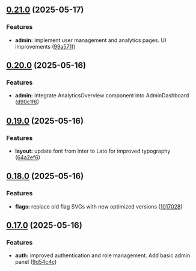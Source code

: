 ## [0.21.0](https://github.com/gdamalis/toulmin-lab/compare/v0.20.0...v0.21.0) (2025-05-17)


### Features

* **admin:** implement user management and analytics pages. UI improvements ([99a571f](https://github.com/gdamalis/toulmin-lab/commit/99a571f11d914d796b2e379b205bdf5d41e4f8c9))

## [0.20.0](https://github.com/gdamalis/toulmin-lab/compare/v0.19.0...v0.20.0) (2025-05-16)


### Features

* **admin:** integrate AnalyticsOverview component into AdminDashboard ([d90c1f6](https://github.com/gdamalis/toulmin-lab/commit/d90c1f664c6d43e6638f170550f380bd6e724367))

## [0.19.0](https://github.com/gdamalis/toulmin-lab/compare/v0.18.0...v0.19.0) (2025-05-16)


### Features

* **layout:** update font from Inter to Lato for improved typography ([64a2ef6](https://github.com/gdamalis/toulmin-lab/commit/64a2ef624a5e882ac5c1e8bd1f8f183e8856b661))

## [0.18.0](https://github.com/gdamalis/toulmin-lab/compare/v0.17.0...v0.18.0) (2025-05-16)


### Features

* **flags:** replace old flag SVGs with new optimized versions ([1017028](https://github.com/gdamalis/toulmin-lab/commit/1017028dc8c50f5127ecbd14ca7a45f43569daf4))

## [0.17.0](https://github.com/gdamalis/toulmin-lab/compare/v0.16.1...v0.17.0) (2025-05-16)


### Features

* **auth:**  improved authentication and role management. Add basic admin panel ([9d54c4c](https://github.com/gdamalis/toulmin-lab/commit/9d54c4cf10cc0ef361bd45697b932dd70576ba25))

